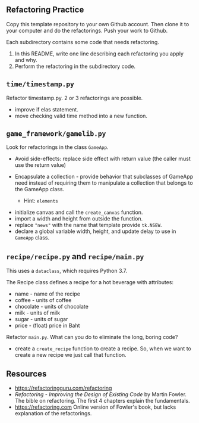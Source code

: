 ## Refactoring Practice

Copy this template repository to your own Github account. Then clone it to your computer and do the refactorings.  Push your work to Github.

Each subdirectory contains some code that needs refactoring.

1. In this README, write one line describing each refactoring you apply and why.
2. Perform the refactoring in the subdirectory code.


## `time/timestamp.py`

Refactor timestamp.py.  2 or 3 refactorings are possible.

- improve if elas statement.
- move checking valid time method into a new function.


## `game_framework/gamelib.py`

Look for refactorings in the class `GameApp`.

* Avoid side-effects: replace side effect with return value (the caller must use the return value)

* Encapsulate a collection - provide behavior that subclasses of GameApp need instead of requiring them to manipulate a collection that belongs to the GameApp class.
  - Hint: `elements`

- initialize canvas and call the `create_canvas` function.
- import a width and height from outside the function.
- replace `"news"` with the name that template provide `tk.NSEW`.
- declare a global variable width, height, and update delay to use in `GameApp` class.

## `recipe/recipe.py` and `recipe/main.py`

This uses a `dataclass`, which requires Python 3.7.

The Recipe class defines a recipe for a hot beverage with attributes:
* name - name of the recipe
* coffee - units of coffee
* chocolate - units of chocolate
* milk - units of milk
* sugar - units of sugar
* price - (float) price in Baht

Refactor `main.py`.  What can you do to eliminate the long, boring code?

- create a `create_recipe` function to create a recipe. So, when we want to create a new recipe we just call that function.




## Resources

* <https://refactoringguru.com/refactoring> 
* *Refactoring - Improving the Design of Existing Code* by Martin Fowler.  The bible on refactoring.  The first 4 chapters explain the fundamentals.
* <https://refactoring.com> Online version of Fowler's book, but lacks explanation of the refactorings.

